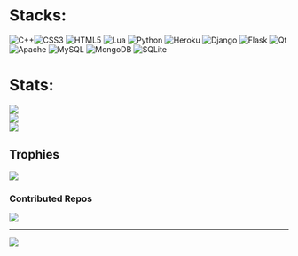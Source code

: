 
# Stacks:
![C++](https://img.shields.io/badge/c++-%2300599C.svg?style=for-the-badge&logo=c%2B%2B&logoColor=white)![CSS3](https://img.shields.io/badge/css3-%231572B6.svg?style=for-the-badge&logo=css3&logoColor=white) ![HTML5](https://img.shields.io/badge/html5-%23E34F26.svg?style=for-the-badge&logo=html5&logoColor=white) ![Lua](https://img.shields.io/badge/lua-%232C2D72.svg?style=for-the-badge&logo=lua&logoColor=white) ![Python](https://img.shields.io/badge/python-3670A0?style=for-the-badge&logo=python&logoColor=ffdd54) ![Heroku](https://img.shields.io/badge/heroku-%23430098.svg?style=for-the-badge&logo=heroku&logoColor=white) ![Django](https://img.shields.io/badge/django-%23092E20.svg?style=for-the-badge&logo=django&logoColor=white) ![Flask](https://img.shields.io/badge/flask-%23000.svg?style=for-the-badge&logo=flask&logoColor=white) ![Qt](https://img.shields.io/badge/Qt-%23217346.svg?style=for-the-badge&logo=Qt&logoColor=white) ![Apache](https://img.shields.io/badge/apache-%23D42029.svg?style=for-the-badge&logo=apache&logoColor=white) ![MySQL](https://img.shields.io/badge/mysql-%2300f.svg?style=for-the-badge&logo=mysql&logoColor=white) ![MongoDB](https://img.shields.io/badge/MongoDB-%234ea94b.svg?style=for-the-badge&logo=mongodb&logoColor=white) ![SQLite](https://img.shields.io/badge/sqlite-%2307405e.svg?style=for-the-badge&logo=sqlite&logoColor=white)
# Stats:
![](https://github-readme-stats.vercel.app/api?username=HYPER-00&theme=radical&hide_border=false&include_all_commits=true&count_private=true)<br/>
![](https://github-readme-streak-stats.herokuapp.com/?user=HYPER-00&theme=radical&hide_border=false)<br/>
![](https://github-readme-stats.vercel.app/api/top-langs/?username=HYPER-00&theme=radical&hide_border=false&include_all_commits=true&count_private=true&layout=compact)

## Trophies
![](https://github-profile-trophy.vercel.app/?username=HYPER-00&theme=radical&no-frame=false&no-bg=false&margin-w=4)

### Contributed Repos
![](https://github-contributor-stats.vercel.app/api?username=HYPER-00&limit=5&theme=dark&combine_all_yearly_contributions=true)

---
[![](https://visitcount.itsvg.in/api?id=HYPER-00&icon=5&color=0)](https://visitcount.itsvg.in)

<!-- Proudly created with GPRM ( https://gprm.itsvg.in ) -->
